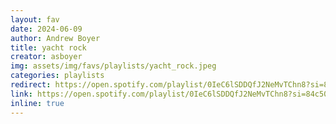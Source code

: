 ```yaml
---
layout: fav
date: 2024-06-09
author: Andrew Boyer
title: yacht rock
creator: asboyer
img: assets/img/favs/playlists/yacht_rock.jpeg
categories: playlists
redirect: https://open.spotify.com/playlist/0IeC6lSDDQfJ2NeMvTChn8?si=84c50613e30649b2
link: https://open.spotify.com/playlist/0IeC6lSDDQfJ2NeMvTChn8?si=84c50613e30649b2
inline: true
---
```

